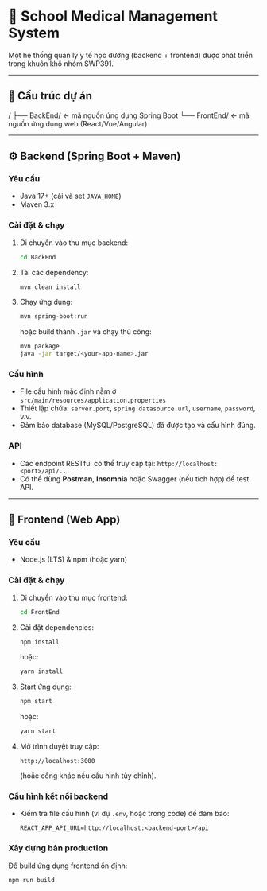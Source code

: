 # 🏥 School Medical Management System

Một hệ thống quản lý y tế học đường (backend + frontend) được phát triển trong khuôn khổ nhóm SWP391.

---

## 📂 Cấu trúc dự án

/
├── BackEnd/ ← mã nguồn ứng dụng Spring Boot
└── FrontEnd/ ← mã nguồn ứng dụng web (React/Vue/Angular)

---

## ⚙️ Backend (Spring Boot + Maven)

### Yêu cầu
- Java 17+ (cài và set `JAVA_HOME`)
- Maven 3.x

### Cài đặt & chạy
1. Di chuyển vào thư mục backend:
    ```bash
    cd BackEnd
    ```
2. Tải các dependency:
    ```bash
    mvn clean install
    ```
3. Chạy ứng dụng:
    ```bash
    mvn spring-boot:run
    ```
   hoặc build thành `.jar` và chạy thủ công:
    ```bash
    mvn package
    java -jar target/<your-app-name>.jar
    ```

### Cấu hình
- File cấu hình mặc định nằm ở `src/main/resources/application.properties`
- Thiết lập chứa: `server.port`, `spring.datasource.url`, `username`, `password`, v.v.
- Đảm bảo database (MySQL/PostgreSQL) đã được tạo và cấu hình đúng.

### API
- Các endpoint RESTful có thể truy cập tại: `http://localhost:<port>/api/...`
- Có thể dùng **Postman**, **Insomnia** hoặc Swagger (nếu tích hợp) để test API.

---

## 🧩 Frontend (Web App)

### Yêu cầu
- Node.js (LTS) & npm (hoặc yarn)

### Cài đặt & chạy
1. Di chuyển vào thư mục frontend:
    ```bash
    cd FrontEnd
    ```
2. Cài đặt dependencies:
    ```bash
    npm install
    ```
   hoặc:
    ```bash
    yarn install
    ```
3. Start ứng dụng:
    ```bash
    npm start
    ```
   hoặc:
    ```bash
    yarn start
    ```

4. Mở trình duyệt truy cập:
    ```
    http://localhost:3000
    ```
   (hoặc cổng khác nếu cấu hình tùy chỉnh).

### Cấu hình kết nối backend
- Kiểm tra file cấu hình (ví dụ `.env`, hoặc trong code) để đảm bảo:
    ```env
    REACT_APP_API_URL=http://localhost:<backend-port>/api
    ```

### Xây dựng bản production
Để build ứng dụng frontend ổn định:
```bash
npm run build
